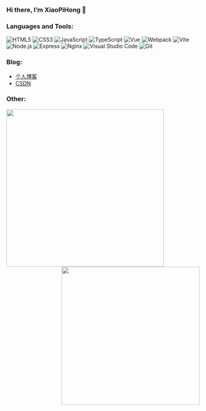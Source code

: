 ### Hi there, I’m XiaoPiHong 👋

### Languages and Tools:

<span><img alt="HTML5" src="https://img.shields.io/badge/HTML5-E34F26?style=social&logo=html5&color=333333"/></span>
<span><img alt="CSS3" src="https://img.shields.io/badge/CSS3-E34F26?style=social&logo=css3&color=333333"/></span>
<span><img alt="JavaScript" src="https://img.shields.io/badge/JavaScript-E34F26?style=social&logo=javascript&color=333333"/></span>
<span><img alt="TypeScript" src="https://img.shields.io/badge/TypeScript-E34F26?style=social&logo=typescript&color=333333"/></span>
<span><img alt="Vue" src="https://img.shields.io/badge/Vue-E34F26?style=social&logo=vuedotjs&color=333333"/></span>
<span><img alt="Webpack" src="https://img.shields.io/badge/Webpack-E34F26?style=social&logo=webpack&color=333333"/></span>
<span><img alt="Vite" src="https://img.shields.io/badge/Vite-E34F26?style=social&logo=vite&color=333333"/></span>
<span><img alt="Node.js" src="https://img.shields.io/badge/Node.js-E34F26?style=social&logo=nodedotjs&color=333333"/></span>
<span><img alt="Express" src="https://img.shields.io/badge/Express-E34F26?style=social&logo=express&color=333333"/></span>
<span><img alt="Nginx" src="https://img.shields.io/badge/Nginx-E34F26?style=social&logo=nginx&color=333333"/></span>
<span><img alt="Visual Studio Code" src="https://img.shields.io/badge/Visual Studio Code-E34F26?style=social&logo=visualstudiocode&color=333333"/></span>
<span><img alt="Git" src="https://img.shields.io/badge/Git-E34F26?style=social&logo=git&color=333333"/></span>

### Blog:

* [个人博客](https://xiaopihong.github.io/myBlog/)
* [CSDN](https://blog.csdn.net/weixin_45849779?spm=1010.2135.3001.5343/)

### Other:

<img align="left" width="410px" src="https://github-readme-stats.vercel.app/api?username=XiaoPiHong&show_icons=true&icon_color=fff&title_color=fff&text_color=fff&bg_color=45,ff9569,e92758" />
<img align="right" width="360px" src="https://github-readme-stats.vercel.app/api/top-langs/?username=XiaoPiHong&show_icons=true&layout=compact&title_color=fff&text_color=fff&bg_color=45,ff9569,e92758" />
